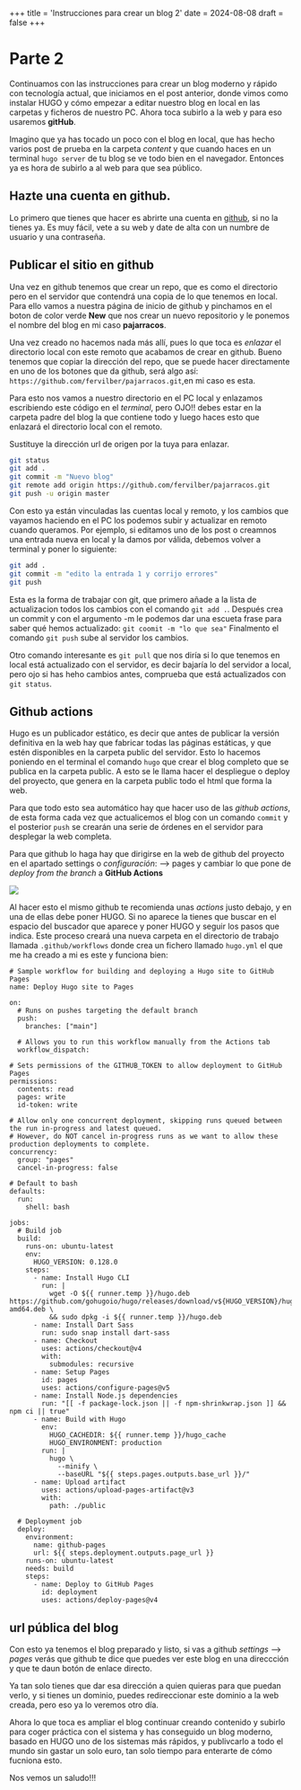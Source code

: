 +++
title = 'Instrucciones para crear un blog 2'
date = 2024-08-08
draft = false
+++

# Parte 2
Continuamos con las instrucciones para crear un blog moderno y rápido con tecnología actual, que iniciamos en el post anterior, donde vimos como instalar HUGO y cómo empezar a editar nuestro blog en local en las carpetas y ficheros de nuestro PC. Ahora toca subirlo a la web y para eso usaremos **gitHub**.

Imagino que ya has tocado un poco con el blog en local, que has hecho varios post de prueba en la carpeta *content* y que cuando haces en un terminal `hugo server` de tu blog se ve todo bien en el navegador. Entonces ya es hora de subirlo a al web para que sea público.

## Hazte una cuenta en github.

Lo primero que tienes que hacer es abrirte una cuenta en [github](https://github.com/), si no la tienes ya. Es muy fácil, vete a su web y date de alta con un numbre de usuario y una contraseña.

## Publicar el sitio en github

Una vez en github tenemos que crear un repo, que es como el directorio pero en el servidor que contendrá una copia de lo que tenemos en local. Para ello vamos a nuestra página de inicio de github y pinchamos en el boton de color verde **New** que nos crear un nuevo repositorio y le ponemos el nombre del blog en mi caso **pajarracos**.

Una vez creado no hacemos nada más allí, pues lo que toca es *enlazar* el directorio local con este remoto que acabamos de crear en github. 
Bueno tenemos que copiar la dirección del repo, que se puede hacer directamente en uno de los botones que da github, será algo así: `https://github.com/fervilber/pajarracos.git`,en mi caso es esta.

Para esto nos vamos a nuestro directorio en el PC local y enlazamos escribiendo este código en el *terminal*, pero OJO!! debes estar en la carpeta padre del blog la que contiene todo y luego haces esto que enlazará el directorio local con el remoto.

Sustituye la dirección url de origen por la tuya para enlazar.  

```bash
git status
git add . 
git commit -m "Nuevo blog"
git remote add origin https://github.com/fervilber/pajarracos.git
git push -u origin master
```

Con esto ya están vinculadas las cuentas local y remoto, y los cambios que vayamos haciendo en el PC los podemos subir y actualizar en remoto cuando queramos. Por ejemplo, si editamos uno de los post o creamnos una entrada nueva en local y la damos por válida, debemos volver a terminal y poner lo siguiente:

```bash
git add . 
git commit -m "edito la entrada 1 y corrijo errores"
git push
```
Esta es la forma de trabajar con git, que primero añade a la lista de actualizacion todos los cambios con el comando `git add .`.
Después crea un commit y con el argumento -m le podemos dar una escueta frase para saber qué hemos actualizado: `git coomit -m "lo que sea"`
Finalmento el comando `git push` sube al servidor los cambios.

Otro comando interesante es `git pull` que nos diría si lo que tenemos en local está actualizado con el servidor, es decir bajaría lo del servidor a local, pero ojo  si has heho cambios antes, comprueba que está actualizados con `git status`.


## Github actions

Hugo es un publicador estático, es decir que antes de publicar la versión definitiva en la web hay que fabricar todas las páginas estáticas, y que estén disponibles en la carpeta public del servidor. Esto lo hacemos poniendo en el terminal el comando `hugo` que crear el blog completo que se publica en la carpeta public. A esto se le llama hacer el despliegue o deploy del proyecto, que genera en la carpeta public todo el html que forma la web. 

Para que todo esto sea automático hay que hacer uso de las *github actions*, de esta forma cada vez que actualicemos el blog con un comando `commit` y el posterior `push` se crearán una serie de órdenes en el servidor para desplegar la web completa.

Para que github lo haga hay que dirigirse en la web de github del proyecto en el apartado settings o *configuración*: --> pages y cambiar lo que pone de *deploy from the branch* a **GitHub Actions**

![](https://images.prismic.io/staticmania/60bcb6cc-bed4-4cce-bbae-ef42590c7ad4_Screenshot+2023-09-04+160103.png?auto=compress,format)

Al hacer esto el mismo github te recomienda unas *actions* justo debajo, y en una de ellas debe poner HUGO. Si no aparece la tienes que buscar en el espacio del buscador que aparece y poner HUGO y seguir los pasos que indica. Este proceso creará una nueva carpeta en el directorio de trabajo llamada `.github/workflows` donde crea un fichero llamado `hugo.yml` el que me ha creado a mi es este y funciona bien:

```
# Sample workflow for building and deploying a Hugo site to GitHub Pages
name: Deploy Hugo site to Pages

on:
  # Runs on pushes targeting the default branch
  push:
    branches: ["main"]

  # Allows you to run this workflow manually from the Actions tab
  workflow_dispatch:

# Sets permissions of the GITHUB_TOKEN to allow deployment to GitHub Pages
permissions:
  contents: read
  pages: write
  id-token: write

# Allow only one concurrent deployment, skipping runs queued between the run in-progress and latest queued.
# However, do NOT cancel in-progress runs as we want to allow these production deployments to complete.
concurrency:
  group: "pages"
  cancel-in-progress: false

# Default to bash
defaults:
  run:
    shell: bash

jobs:
  # Build job
  build:
    runs-on: ubuntu-latest
    env:
      HUGO_VERSION: 0.128.0
    steps:
      - name: Install Hugo CLI
        run: |
          wget -O ${{ runner.temp }}/hugo.deb https://github.com/gohugoio/hugo/releases/download/v${HUGO_VERSION}/hugo_extended_${HUGO_VERSION}_linux-amd64.deb \
          && sudo dpkg -i ${{ runner.temp }}/hugo.deb
      - name: Install Dart Sass
        run: sudo snap install dart-sass
      - name: Checkout
        uses: actions/checkout@v4
        with:
          submodules: recursive
      - name: Setup Pages
        id: pages
        uses: actions/configure-pages@v5
      - name: Install Node.js dependencies
        run: "[[ -f package-lock.json || -f npm-shrinkwrap.json ]] && npm ci || true"
      - name: Build with Hugo
        env:
          HUGO_CACHEDIR: ${{ runner.temp }}/hugo_cache
          HUGO_ENVIRONMENT: production
        run: |
          hugo \
            --minify \
            --baseURL "${{ steps.pages.outputs.base_url }}/"
      - name: Upload artifact
        uses: actions/upload-pages-artifact@v3
        with:
          path: ./public

  # Deployment job
  deploy:
    environment:
      name: github-pages
      url: ${{ steps.deployment.outputs.page_url }}
    runs-on: ubuntu-latest
    needs: build
    steps:
      - name: Deploy to GitHub Pages
        id: deployment
        uses: actions/deploy-pages@v4

```


## url pública del blog

Con esto ya tenemos el blog preparado y listo, si vas a github *settings* --> *pages* verás que github te dice que puedes ver este blog en una direccción y que te daun botón de enlace directo.

Ya tan solo tienes que dar esa dirección a quien quieras para que puedan verlo, y si tienes un dominio, puedes redireccionar este dominio a la web creada, pero eso ya lo veremos otro día.

Ahora lo que toca es ampliar el blog continuar creando contenido y subirlo para coger práctica con el sistema y has conseguido un blog moderno, basado en HUGO uno de los sistemas más rápidos, y publivcarlo a todo el mundo sin gastar un solo euro, tan solo tiempo para enterarte de cómo fucniona esto.


Nos vemos un saludo!!!





